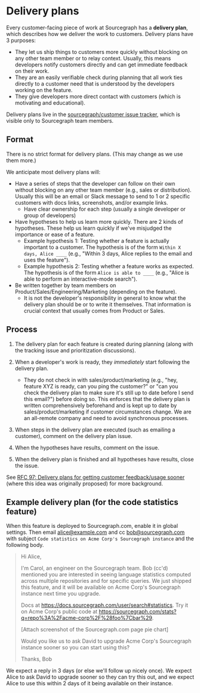 # Delivery plans

Every customer-facing piece of work at Sourcegraph has a **delivery plan**, which describes how we deliver the work to customers. Delivery plans have 3 purposes:

- They let us ship things to customers more quickly without blocking on any other team member or to relay context. Usually, this means developers notify customers directly and can get immediate feedback on their work.
- They are an easily verifiable check during planning that all work ties directly to a customer need that is understood by the developers working on the feature.
- They give developers more direct contact with customers (which is motivating and educational).

Delivery plans live in the [sourcegraph/customer issue tracker](https://github.com/sourcegraph/customer/issues), which is visible only to Sourcegraph team members.

## Format

There is no strict format for delivery plans. (This may change as we use them more.)

We anticipate most delivery plans will:

- Have a series of steps that the developer can follow on their own without blocking on any other team member (e.g., sales or distribution). Usually this will be an email or Slack message to send to 1 or 2 specific customers with docs links, screenshots, and/or example links.
  - Have clear ownership for each step (usually a single developer or group of developers)
- Have hypotheses to help us learn more quickly. There are 2 kinds of hypotheses. These help us learn quickly if we've misjudged the importance or ease of a feature.
  - Example hypothesis 1: Testing whether a feature is actually important to a customer. The hypothesis is of the form `Within X days, Alice ____` (e.g., "Within 3 days, Alice replies to the email and uses the feature").
  - Example hypothesis 2: Testing whether a feature works as expected. The hypothesis is of the form `Alice is able to ____` (e.g., "Alice is able to perform an interactive-mode search").
- Be written together by team members on Product/Sales/Engineering/Marketing (depending on the feature).
  - It is not the developer's responsibility in general to know what the delivery plan should be or to write it themselves. That information is crucial context that usually comes from Product or Sales.

## Process

1. The delivery plan for each feature is created during planning (along with the tracking issue and prioritization discussions).
1. When a developer's work is ready, they *immediately* start following the delivery plan.

   - They do not check in with sales/product/marketing (e.g., "hey, feature XYZ is ready, can you ping the customer?" or "can you check the delivery plan to make sure it's still up to date before I send this email?") before doing so. This enforces that the delivery plan is written comprehensively beforehand and is kept up to date by sales/product/marketing if customer circumstances change. We are an all-remote company and need to avoid synchronous processes.

1. When steps in the delivery plan are executed (such as emailing a customer), comment on the delivery plan issue.
1. When the hypotheses have results, comment on the issue.
1. When the delivery plan is finished and all hypotheses have results, close the issue.

See [RFC 97: Delivery plans for getting customer feedback/usage sooner](https://docs.google.com/document/d/1cZ7JIVuRWrF2MxwDdH36SC7zOyT2qJf9AMUd9Wc9_aY/edit#) (where this idea was originally proposed) for more background.

## Example delivery plan (for the code statistics feature)

When this feature is deployed to Sourcegraph.com, enable it in global settings. Then email alice@example.com and cc bob@sourcegraph.com with subject `Code statistics on Acme Corp's Sourcegraph instance` and the following body.

> Hi Alice,
>
> I'm Carol, an engineer on the Sourcegraph team. Bob (cc'd) mentioned you are interested in seeing language statistics computed across multiple repositories and for specific queries. We just shipped this feature, and it will be available on Acme Corp's Sourcegraph instance next time you upgrade.
>
> Docs at https://docs.sourcegraph.com/user/search#statistics. Try it on Acme Corp's public code at https://sourcegraph.com/stats?q=repo%3A%2Facme-corp%2F%28foo%7Cbar%29.
>
> [Attach screenshot of the Sourcegraph.com page pie chart]
>
> Would you like us to ask David to upgrade Acme Corp's Sourcegraph instance sooner so you can start using this?
>
> Thanks,
> Bob

We expect a reply in 3 days (or else we'll follow up nicely once). We expect Alice to ask David to upgrade sooner so they can try this out, and we expect Alice to use this within 2 days of it being available on their instance.
